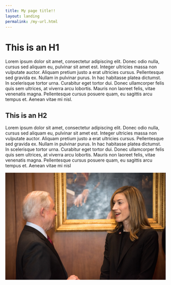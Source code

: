 ```yaml
---
title: My page title!!
layout: landing
permalink: /my-url.html
---
```

# This is an H1

Lorem ipsum dolor sit amet, consectetur adipiscing elit. Donec odio nulla, cursus sed aliquam eu, pulvinar sit amet est. Integer ultricies massa non vulputate auctor. Aliquam pretium justo a erat ultricies cursus. Pellentesque sed gravida ex. Nullam in pulvinar purus. In hac habitasse platea dictumst. In scelerisque tortor urna. Curabitur eget tortor dui. Donec ullamcorper felis quis sem ultrices, at viverra arcu lobortis. Mauris non laoreet felis, vitae venenatis magna. Pellentesque cursus posuere quam, eu sagittis arcu tempus et. Aenean vitae mi nisl.

## This is an H2

Lorem ipsum dolor sit amet, consectetur adipiscing elit. Donec odio nulla, cursus sed aliquam eu, pulvinar sit amet est. Integer ultricies massa non vulputate auctor. Aliquam pretium justo a erat ultricies cursus. Pellentesque sed gravida ex. Nullam in pulvinar purus. In hac habitasse platea dictumst. In scelerisque tortor urna. Curabitur eget tortor dui. Donec ullamcorper felis quis sem ultrices, at viverra arcu lobortis. Mauris non laoreet felis, vitae venenatis magna. Pellentesque cursus posuere quam, eu sagittis arcu tempus et. Aenean vitae mi nisl

![My alt text](/pages/170522-asg_brand_swearing_in-m-58.jpg)
